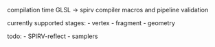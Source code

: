 compilation time GLSL -> spirv compiler macros and pipeline validation

currently supported stages:
	- vertex
	- fragment
	- geometry

todo:
	- SPIRV-reflect
	- samplers